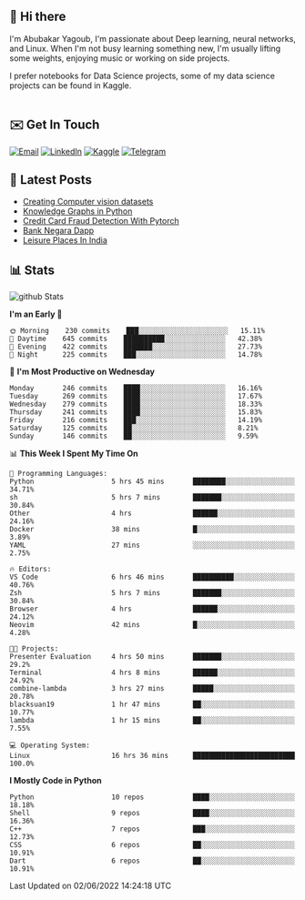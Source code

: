 ## 👋 Hi there

I'm Abubakar Yagoub, I'm passionate about Deep learning, neural networks, and
Linux. When I'm not busy learning something new, I'm usually lifting some
weights, enjoying music or working on side projects.

I prefer notebooks for Data Science projects, some of my data science projects
can be found in Kaggle. <br> <br>

## ✉️ Get In Touch

[![Email](https://img.shields.io/badge/Email-f1f1f1?style=for-the-badge&logo=gmail&logoColor=0f111a)](mailto:hi@blacksuan19.dev)
[![LinkedIn](https://img.shields.io/badge/LinkedIn-0077B5?style=for-the-badge&logo=linkedin&logoColor=white)](https://www.linkedin.com/in/blacksuan19/)
[![Kaggle](https://img.shields.io/badge/Kaggle-5acfff?style=for-the-badge&logo=kaggle&logoColor=white)](http://kaggle.com/abubakaryagob/)
[![Telegram](https://img.shields.io/badge/Telegram-2CA5E0?style=for-the-badge&logo=telegram&logoColor=white)](https://t.me/blacksuan19)

## 📩 Latest Posts

<!-- BLOG-POST-LIST:START -->
- [Creating Computer vision datasets](http://blacksuan19.dev/blog/creating-datasets/)
- [Knowledge Graphs in Python](http://blacksuan19.dev/projects/Knowledge_Graphs/)
- [Credit Card Fraud Detection With Pytorch](http://blacksuan19.dev/projects/credit-card-fraud-detection-with-pytorch/)
- [Bank Negara Dapp](http://blacksuan19.dev/projects/bank-negara/)
- [Leisure Places In India](http://blacksuan19.dev/projects/leisure-places-in-india/)
<!-- BLOG-POST-LIST:END -->

## 📊 Stats

![github Stats](https://github-readme-stats.vercel.app/api?username=blacksuan19&theme=github_dark&show_icons=true&count_private=true&custom_title=Github%20Stats&hide_border=true)

<!--START_SECTION:waka-->
**I'm an Early 🐤** 

```text
🌞 Morning    230 commits    ███░░░░░░░░░░░░░░░░░░░░░░   15.11% 
🌆 Daytime    645 commits    ██████████░░░░░░░░░░░░░░░   42.38% 
🌃 Evening    422 commits    ███████░░░░░░░░░░░░░░░░░░   27.73% 
🌙 Night      225 commits    ███░░░░░░░░░░░░░░░░░░░░░░   14.78%

```
📅 **I'm Most Productive on Wednesday** 

```text
Monday       246 commits    ████░░░░░░░░░░░░░░░░░░░░░   16.16% 
Tuesday      269 commits    ████░░░░░░░░░░░░░░░░░░░░░   17.67% 
Wednesday    279 commits    ████░░░░░░░░░░░░░░░░░░░░░   18.33% 
Thursday     241 commits    ████░░░░░░░░░░░░░░░░░░░░░   15.83% 
Friday       216 commits    ███░░░░░░░░░░░░░░░░░░░░░░   14.19% 
Saturday     125 commits    ██░░░░░░░░░░░░░░░░░░░░░░░   8.21% 
Sunday       146 commits    ██░░░░░░░░░░░░░░░░░░░░░░░   9.59%

```


📊 **This Week I Spent My Time On** 

```text
💬 Programming Languages: 
Python                   5 hrs 45 mins       ████████░░░░░░░░░░░░░░░░░   34.71% 
sh                       5 hrs 7 mins        ███████░░░░░░░░░░░░░░░░░░   30.84% 
Other                    4 hrs               ██████░░░░░░░░░░░░░░░░░░░   24.16% 
Docker                   38 mins             █░░░░░░░░░░░░░░░░░░░░░░░░   3.89% 
YAML                     27 mins             ░░░░░░░░░░░░░░░░░░░░░░░░░   2.75%

🔥 Editors: 
VS Code                  6 hrs 46 mins       ██████████░░░░░░░░░░░░░░░   40.76% 
Zsh                      5 hrs 7 mins        ███████░░░░░░░░░░░░░░░░░░   30.84% 
Browser                  4 hrs               ██████░░░░░░░░░░░░░░░░░░░   24.12% 
Neovim                   42 mins             █░░░░░░░░░░░░░░░░░░░░░░░░   4.28%

🐱‍💻 Projects: 
Presenter Evaluation     4 hrs 50 mins       ███████░░░░░░░░░░░░░░░░░░   29.2% 
Terminal                 4 hrs 8 mins        ██████░░░░░░░░░░░░░░░░░░░   24.92% 
combine-lambda           3 hrs 27 mins       █████░░░░░░░░░░░░░░░░░░░░   20.78% 
blacksuan19              1 hr 47 mins        ██░░░░░░░░░░░░░░░░░░░░░░░   10.77% 
lambda                   1 hr 15 mins        ██░░░░░░░░░░░░░░░░░░░░░░░   7.55%

💻 Operating System: 
Linux                    16 hrs 36 mins      █████████████████████████   100.0%

```

**I Mostly Code in Python** 

```text
Python                   10 repos            ████░░░░░░░░░░░░░░░░░░░░░   18.18% 
Shell                    9 repos             ████░░░░░░░░░░░░░░░░░░░░░   16.36% 
C++                      7 repos             ███░░░░░░░░░░░░░░░░░░░░░░   12.73% 
CSS                      6 repos             ██░░░░░░░░░░░░░░░░░░░░░░░   10.91% 
Dart                     6 repos             ██░░░░░░░░░░░░░░░░░░░░░░░   10.91%

```



 Last Updated on 02/06/2022 14:24:18 UTC
<!--END_SECTION:waka-->
